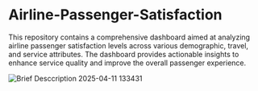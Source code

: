 # Airline-Passenger-Satisfaction

This repository contains a comprehensive dashboard aimed at analyzing airline passenger satisfaction levels across various demographic, travel, and service attributes. The dashboard provides actionable insights to enhance service quality and improve the overall passenger experience.

![Brief Desccription 2025-04-11 133431](https://github.com/user-attachments/assets/5b33f7b0-f9f6-4ef2-b3a4-2797f86445f9)

